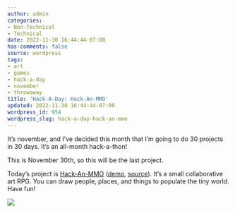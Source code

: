 ```yaml
---
author: admin
categories:
- Non-Technical
- Technical
date: 2022-11-30 16:44:44-07:00
has-comments: false
source: wordpress
tags:
- art
- games
- hack-a-day
- november
- throwaway
title: 'Hack-A-Day: Hack-An-MMO'
updated: 2022-11-30 16:44:44-07:00
wordpress_id: 954
wordpress_slug: hack-a-day-hack-an-mmo
---
```

It’s november, and I’ve decided this month that I’m going to do 30 projects in 30 days. It’s an all-month hack-a-thon!

This is November 30th, so this will be the last project.

Today’s project is [Hack-An-MMO](https://tilde.za3k.com/hackaday/mmo/) ([demo](https://tilde.za3k.com/hackaday/mmo/), [source](https://github.com/za3k/day30_mmo)). It’s a small collaborative art RPG. You can draw people, places, and things to populate the tiny world. Have fun!

[![](../wp-content/uploads/2022/11/screenshot-26.png)](https://tilde.za3k.com/hackaday/mmo/)

